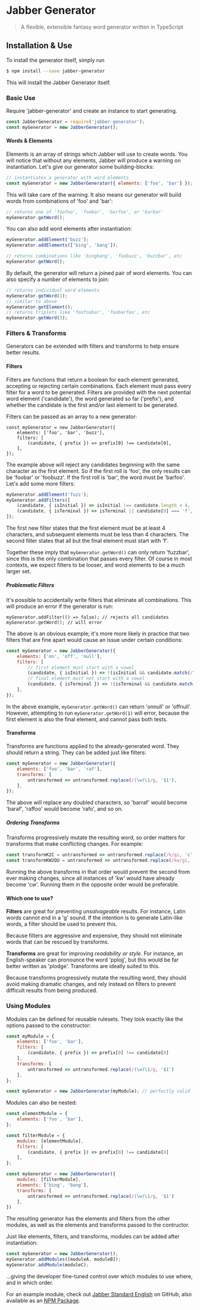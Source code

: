 # Jabber Generator

> A flexible, extensible fantasy word generator written in TypeScript

## Installation & Use

To install the generator itself, simply run

```bash
$ npm install --save jabber-generator
```

This will install the Jabber Generator itself.

### Basic Use

Require 'jabber-generator' and create an instance to start generating.
```javascript
const JabberGenerator = require('jabber-generator');
const myGenerator = new JabberGenerator();
```

#### Words & Elements

Elements is an array of strings which Jabber will use to create words.  You will notice that without any elements, Jabber will produce a warning on instantiation.  Let's give our generator some building-blocks:

```javascript
// instantiates a generator with word elements
const myGenerator = new JabberGenerator({ elements: ['foo', 'bar'] });
```
This will take care of the warning.  It also means our generator will build words from combinations of 'foo' and 'bar':

```javascript
// returns one of 'foofoo', 'foobar', 'barfoo', or 'barbar'
myGenerator.getWord();
```

You can also add word elements after instantiation:

```javascript
myGenerator.addElement('buzz');
myGenerator.addElements(['bing', 'bang']);

// returns combinations like 'bingbang', 'foobuzz', 'buzzbar', etc
myGenerator.getWord();
```

By default, the generator will return a joined pair of word elements.  You can also specify a number of elements to join:

```javascript
// returns individual word elements
myGenerator.getWord(1);
// similar to above
myGenerator.getElement();
// returns triplets like 'foofoobar', 'foobarfoo', etc
myGenerator.getWord(3);
```

### Filters & Transforms

Generators can be extended with filters and transforms to help ensure better results.

#### Filters

Filters are functions that return a boolean for each element generated, accepting or rejecting certain combinations.  Each element must pass every filter for a word to be generated.  Filters are provided with the next potential word element ('candidate'), the word generated so far ('prefix'), and whether the candidate is the first and/or last element to be generated.

Filters can be passed as an array to a new generator:

```
const myGenerator = new JabberGenerator({
    elements: ['foo', 'bar', 'buzz'],
    filters: [
        (candidate, { prefix }) => prefix[0] !== candidate[0], 
    ],
});
```

The example above will reject any candidates beginning with the same character as the first element.  So if the first roll is 'foo', the only results can be 'foobar' or 'foobuzz'.  If the first roll is 'bar', the word must be 'barfoo'.  Let's add some more filters:

```javascript
myGenerator.addElement('fuzz');
myGenerator.addFilters([
    (candidate, { isInitial }) => isInitial !== candidate.length < 4,
    (candidate, { isTerminal }) => isTerminal || candidate[0] === 'f',
]);
```

The first new filter states that the first element must be at least 4 characters, and subsequent elements must be less than 4 characters.  The second filter states that all but the final element must start with 'f'.

Together these imply that ```myGenerator.getWord()``` can only return 'fuzzbar', since this is the only combination that passes every filter.  Of course in most contexts, we expect filters to be looser, and word elements to be a much larger set.

##### Problematic Filters

It's possible to accidentally write filters that eliminate all combinations.  This will produce an error if the generator is run:

```
myGenerator.addFilter(() => false); // rejects all candidates
myGenerator.getWord(); // will error
```

The above is an obvious example; it's more more likely in practice that two filters that are fine apart would cause an issue under certain conditions:

```javascript
const myGenerator = new JabberGenerator({
    elements: ['on', 'off', 'null'],
    filters: [
        // first element must start with a vowel
        (candidate, { isInitial }) => !(isInitial && candidate.match(/^[aeiou]/) === null),
        // final element must not start with a vowel
        (candidate, { isTerminal }) => !(isTerminal && candidate.match(/^[^aeiou]/) === null),
    ],
});
```
In the above example, ```myGenerator.getWord()``` can return 'onnull' or 'offnull'.  However, attempting to run ```myGenerator.getWord(1)``` will error, because the first element is also the final element, and cannot pass both tests.


#### Transforms

Transforms are functions applied to the already-generated word.  They should return a string.  They can be added just like filters:

```javascript
const myGenerator = new JabberGenerator({
    elements: ['foo', 'bar', 'raf'],
    transforms: [
        untransformed => untransformed.replace(/(\w)\1/g, '$1'),
    ],
});
```

The above will replace any doubled characters, so 'barraf' would become 'baraf', 'raffoo' would become 'rafo', and so on.

##### Ordering Transforms

Transforms progressively mutate the resulting word, so order matters for transforms that make conflicting changes.  For example:

```javascript
const transformK2C = untransformed => untransformed.replace(/k/gi, 'c');
const transformKW2QU = untransformed => untransformed.replace(/kw/gi, 'qu');
```

Running the above transforms in that order would prevent the second from ever making changes, since all instances of 'kw' would have already become 'cw'.  Running them in the opposite order would be preferable.

#### Which one to use?

**Filters** are great for preventing *unsalvageable* results.  For instance, Latin words cannot end in a 'g' sound.  If the intention is to generate Latin-like words, a filter should be used to prevent this.

Because filters are aggressive and expensive, they should not eliminate words that can be rescued by transforms.

**Transforms** are great for improving *readability or style*.  For instance, an English-speaker can pronounce the word 'pplojj', but this would be far better written as 'plodge'.  Transforms are ideally suited to this.

Because transforms progressively mutate the resulting word, they should avoid making dramatic changes, and rely instead on filters to prevent difficult results from being produced.

### Using Modules

Modules can be defined for reusable rulesets.  They look exactly like the options passed to the constructor:

```javascript
const myModule = {
    elements: ['foo', 'bar'],
    filters: [
        (candidate, { prefix }) => prefix[0] !== candidate[0]
    ],
    transforms: [
        untransformed => untransformed.replace(/(\w)\1/g, '$1')
    ],
};

const myGenerator = new JabberGenerator(myModule); // perfectly valid
```

Modules can also be nested:

```javascript
const elementModule = {
    elements: ['foo', 'bar'],
};

const filterModule = {
    modules: [elementModule],
    filters: [
        (candidate, { prefix }) => prefix[0] !== candidate[0]
    ],
};

const myGenerator = new JabberGenerator({
    modules: [filterModule],
    elements: ['bing', 'bang'],
    transforms: [
        untransformed => untransformed.replace(/(\w)\1/g, '$1')
    ],
})
```

The resulting generator has the elements and filters from the other modules, as well as the elements and transforms passed to the contructor.

Just like elements, filters, and transforms, modules can be added after instantiation:

```javascript
const myGenerator = new JabberGenerator();
myGenerator.addModules([moduleA, moduleB]);
myGenerator.addModule(moduleC);
```

...giving the developer fine-tuned control over which modules to use where, and in which order.

For an example module, check out [Jabber Standard English](https://github.com/ndchristie/jabber-standard-english) on GitHub, also available as an [NPM Package](https://www.npmjs.com/package/jabber-standard-english).
